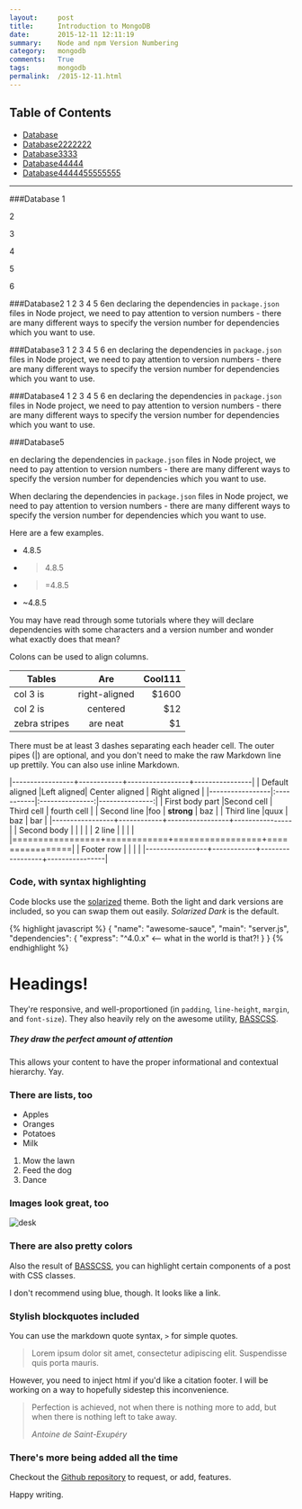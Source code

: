 ```yaml
---
layout:     post
title:      Introduction to MongoDB
date:       2015-12-11 12:11:19
summary:    Node and npm Version Numbering
category:   mongodb
comments:   True
tags:       mongodb
permalink:  /2015-12-11.html
---
```




## Table of Contents
  * [Database](#1)
  * [Database2222222](#2)
  * [Database3333](#3)
  * [Database44444](#4)
  * [Database4444455555555](#5)

___



###Database<a id="1"></a>
1

2


3

4

5

6

###Database2<a id="2"></a>
1
2
3
4
5
6en declaring the dependencies in `package.json` files in Node project, we need to pay attention to version numbers - there are many different ways to specify the version number for dependencies which you want to use.


###Database3<a id="3"></a>
1
2
3
4
5
6
en declaring the dependencies in `package.json` files in Node project, we need to pay attention to version numbers - there are many different ways to specify the version number for dependencies which you want to use.

###Database4<a id="4"></a>
1
2
3
4
5
6
en declaring the dependencies in `package.json` files in Node project, we need to pay attention to version numbers - there are many different ways to specify the version number for dependencies which you want to use.

###Database5<a id="5"></a>

en declaring the dependencies in `package.json` files in Node project, we need to pay attention to version numbers - there are many different ways to specify the version number for dependencies which you want to use.


When declaring the dependencies in `package.json` files in Node project, we need to pay attention to version numbers - there are many different ways to specify the version number for dependencies which you want to use.

Here are a few examples.

* 4.8.5
* >4.8.5
* >=4.8.5
* ~4.8.5

You may have read through some tutorials where they will declare dependencies with some characters and a version number and wonder what exactly does that mean?

Colons can be used to align columns.

| Tables        | Are           | Cool111  |
| ------------- |:-------------:| -----:|
| col 3 is      | right-aligned | $1600 |
| col 2 is      | centered      |   $12 |
| zebra stripes | are neat      |    $1 |

There must be at least 3 dashes separating each header cell.
The outer pipes (|) are optional, and you don't need to make the 
raw Markdown line up prettily. You can also use inline Markdown.


|-----------------+------------+-----------------+----------------|
| Default aligned |Left aligned| Center aligned  | Right aligned  |
|-----------------|:-----------|:---------------:|---------------:|
| First body part |Second cell | Third cell      | fourth cell    |
| Second line     |foo         | **strong**      | baz            |
| Third line      |quux        | baz             | bar            |
|-----------------+------------+-----------------+----------------|
| Second body     |            |                 |                |
| 2 line          |            |                 |                |
|=================+============+=================+================|
| Footer row      |            |                 |                |
|-----------------+------------+-----------------+----------------|

### Code, with syntax highlighting

Code blocks use the [solarized](http://ethanschoonover.com/solarized) theme. Both the light and
dark versions are included, so you can swap them out easily. _Solarized Dark_ is the default.

{% highlight javascript %}
{
  "name": "awesome-sauce",
  "main": "server.js",
  "dependencies": {
    "express": "^4.0.x" <-- what in the world is that?!
  }
}
{% endhighlight %}

# Headings!

They're responsive, and well-proportioned (in `padding`, `line-height`, `margin`, and `font-size`).
They also heavily rely on the awesome utility, [BASSCSS](http://www.basscss.com/).

##### They draw the perfect amount of attention

This allows your content to have the proper informational and contextual hierarchy. Yay.

### There are lists, too

  * Apples
  * Oranges
  * Potatoes
  * Milk

  1. Mow the lawn
  2. Feed the dog
  3. Dance

### Images look great, too

![desk](https://cloud.githubusercontent.com/assets/1424573/3378137/abac6d7c-fbe6-11e3-8e09-55745b6a8176.png)


### There are also pretty colors

Also the result of [BASSCSS](http://www.basscss.com/), you can <span class="bg-dark-gray white">highlight</span> certain components
of a <span class="red">post</span> <span class="mid-gray">with</span> <span class="green">CSS</span> <span class="orange">classes</span>.

I don't recommend using blue, though. It looks like a <span class="blue">link</span>.

### Stylish blockquotes included

You can use the markdown quote syntax, `>` for simple quotes.

> Lorem ipsum dolor sit amet, consectetur adipiscing elit. Suspendisse quis porta mauris.

However, you need to inject html if you'd like a citation footer. I will be working on a way to
hopefully sidestep this inconvenience.

<blockquote>
  <p>
    Perfection is achieved, not when there is nothing more to add, but when there is nothing left to take away.
  </p>
  <footer><cite title="Antoine de Saint-Exupéry">Antoine de Saint-Exupéry</cite></footer>
</blockquote>

### There's more being added all the time

Checkout the [Github repository](https://github.com/johnotander/pixyll) to request,
or add, features.

Happy writing.
